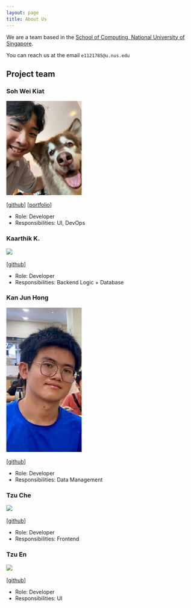 ```yaml
---
layout: page
title: About Us
---
```


We are a team based in the [School of Computing, National University of Singapore](https://www.comp.nus.edu.sg).

You can reach us at the email `e1121785@u.nus.edu`

## Project team

### Soh Wei Kiat

<img src="images/weikiat.jpg" width="200px">

[[github](https://github.com/jovensoh)]
[[portfolio](http://jovensoh.github.io)]

* Role: Developer
* Responsibilities: UI, DevOps

### Kaarthik K.

<img src="images/johndoe.png" width="200px">

[[github](http://github.com/keerthigkaarthik)]

* Role: Developer
* Responsibilities: Backend Logic + Database

### Kan Jun Hong

<img src="images/Fluffykan.png" width="200px">

[[github](http://github.com/Fluffykan)]

* Role: Developer
* Responsibilities: Data Management

### Tzu Che

<img src="images/johndoe.png" width="200px">

[[github](http://github.com/ttzuche)]

* Role: Developer
* Responsibilities: Frontend

### Tzu En

<img src="images/johndoe.png" width="200px">

[[github](http://github.com/tzuennn)]

* Role: Developer
* Responsibilities: UI
